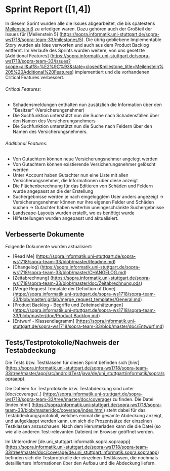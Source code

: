 # Sprint Report ([1,4])

In diesem Sprint wurden alle die Issues abgearbeitet, die bis spätestens [Meilenstein 6](https://sopra.informatik.uni-stuttgart.de/sopra-ws1718/sopra-team-33/milestones/6) zu erledigen waren. Dazu gehören auch der Großteil der Issues für [Meilenstein 5] (https://sopra.informatik.uni-stuttgart.de/sopra-ws1718/sopra-team-33/milestones/5).
Die übrig gebliebene Implementable Story wurden als Idee verworfen und auch aus dem Product Backlog entfernt.
Im Verlaufe des Sprints wurden weitere, von uns gesetzte [Additional Features] (https://sopra.informatik.uni-stuttgart.de/sopra-ws1718/sopra-team-33/issues?scope=all&utf8=%E2%9C%93&state=closed&milestone_title=Meilenstein%205%20Additional%20Features) implementiert und die vorhandenen Critical Features verbessert.

###### Critical Features:

 - Schadensmeldungen enthalten nun zusätzlich die Information über den "Besitzer" (Versicherungsnehmer)
 - Die Suchfunktion unterstützt nun die Suche nach Schadensfällen über den Namen des Versicherungsnehmers
 - Die Suchfunktion unterstützt nun die Suche nach Feldern über den Namen des Versicherungsnehmers.


######  Additional Features:
 - Von Gutachtern können neue Versicherungsnehmer angelegt werden
 - Von Gutachtern können existierende Versicherungsnehmer gelöscht werden
 - Unter Account haben Gutachter nun eine Liste mit allen Versicherungsnehmer, die Informationen über diese anzeigt
 - Die Flächenberechnung für das Editieren von Schäden und Feldern wurde angepasst an die der Erstellung
 - Suchergebnisse werden je nach eingeloggtem User anders angezeigt
    -> Versicherungsnehmer können nur ihre eigenen Felder und Schäden suchen
    -> Gutachter haben weiterhin uneingeschränkte Suchergebnisse
 - Landscape-Layouts wurden erstellt, wo es benötigt wurde
 - Hilfestellungen wurden angepasst und aktualisiert.

## Verbesserte Dokumente

Folgende Dokumente wurden aktualisiert:

- [Read Me] (https://sopra.informatik.uni-stuttgart.de/sopra-ws1718/sopra-team-33/blob/master/Readme.md) 
- [Changelog] (https://sopra.informatik.uni-stuttgart.de/sopra-ws1718/sopra-team-33/blob/master/CHANGELOG.md)
- [Zeitabrechnung] (https://sopra.informatik.uni-stuttgart.de/sopra-ws1718/sopra-team-33/blob/master/doc/Zeitabrechnung.ods)
- [Merge Request Template der Definition of Done] (https://sopra.informatik.uni-stuttgart.de/sopra-ws1718/sopra-team-33/blob/master/.gitlab/merge_request_templates/General.md)
- [Product Backlog - Begriffe und Zeiteinschätzungen] (https://sopra.informatik.uni-stuttgart.de/sopra-ws1718/sopra-team-33/blob/master/doc/Product.Backlog.md)
- [Entwurf - Klassendiagramm] (https://sopra.informatik.uni-stuttgart.de/sopra-ws1718/sopra-team-33/blob/master/doc/Entwurf.md)


## Tests/Testprotokolle/Nachweis der Testabdeckung

Die Tests bzw. Testklassen für diesen Sprint befinden sich [*hier*] (https://sopra.informatik.uni-stuttgart.de/sopra-ws1718/sopra-team-33/tree/master/app/src/androidTest/java/de/uni_stuttgart/informatik/sopra/sopraapp).

Die Dateien für Testprotokolle bzw. Testabdeckung sind unter [doc/coverage/..] (https://sopra.informatik.uni-stuttgart.de/sopra-ws1718/sopra-team-33/tree/master/doc/coverage) zu finden.
Die Datei [index.html] (https://sopra.informatik.uni-stuttgart.de/sopra-ws1718/sopra-team-33/blob/master/doc/coverage/index.html) steht dabei für das Testabdeckungsprotokoll, welches einmal die gesamte Abdeckung anzeigt, und aufgeklappt werden kann, um sich die Prozentsätze der einzelnen Testklassen anzuschauen.
Nach dem Herunterladen kann die die Datei (so wie alle anderen Test-relevanten Dateien) im Browser geöffnet werden.

Im Unterordner [de.uni_stuttgart.informatik.sopra.sopraapp] (https://sopra.informatik.uni-stuttgart.de/sopra-ws1718/sopra-team-33/tree/master/doc/coverage/de.uni_stuttgart.informatik.sopra.sopraapp) befinden sich die Testprotokolle der einzelnen Testklassen, die nochmals detailliertere Informationen über den Aufbau und die Abdeckung liefern.
